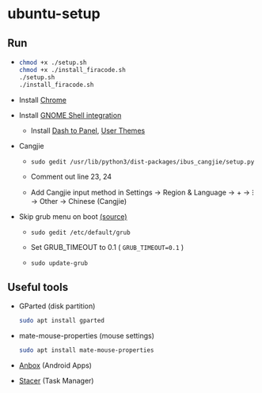 # ubuntu-setup

## Run

- 
  ```bash
  chmod +x ./setup.sh
  chmod +x ./install_firacode.sh
  ./setup.sh
  ./install_firacode.sh
  ```
  
- Install [Chrome](https://dl.google.com/linux/direct/google-chrome-stable_current_amd64.deb)

<!--
- Install font [Roboto](https://github.com/google/roboto/releases/tag/v2.138), [Noto Sans CJK HK](https://github.com/googlefonts/noto-cjk)
-->

- Install [GNOME Shell integration](https://chrome.google.com/webstore/detail/gnome-shell-integration/gphhapmejobijbbhgpjhcjognlahblep)

  - Install [Dash to Panel](https://extensions.gnome.org/extension/1160/dash-to-panel/), [User Themes](https://extensions.gnome.org/extension/19/user-themes/)

- Cangjie

  - 
      ```
      sudo gedit /usr/lib/python3/dist-packages/ibus_cangjie/setup.py
      ```

  - Comment out line 23, 24
  
  - Add Cangjie input method in Settings → Region & Language → + → ⁝ → Other → Chinese (Cangjie)
  

- Skip grub menu on boot [(source)](https://askubuntu.com/a/1036957)

  - 
    ```
    sudo gedit /etc/default/grub
    ```
    
  - Set GRUB_TIMEOUT to 0.1 ( `GRUB_TIMEOUT=0.1` )
  
  - 
    ```
    sudo update-grub
    ```
        
## Useful tools

- GParted (disk partition)

  ```bash
  sudo apt install gparted
  ```

- mate-mouse-properties (mouse settings)

  ```bash
  sudo apt install mate-mouse-properties
  ```
  
- [Anbox](https://docs.anbox.io/userguide/install.html) (Android Apps)

- [Stacer](https://github.com/oguzhaninan/Stacer/releases) (Task Manager)
